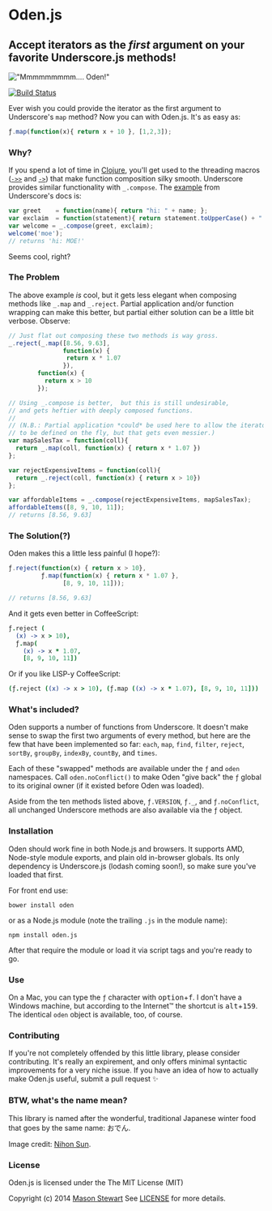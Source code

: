 # Oden.js

## Accept iterators as the *first* argument on your favorite Underscore.js methods!

!["Mmmmmmmmm.... Oden!"](http://www.nihonsun.com/wp-content/uploads/2008/11/image11.png)

[![Build Status](https://secure.travis-ci.org/masondesu/oden.png?branch=master)](http://travis-ci.org/masondesu/oden)

Ever wish you could provide the iterator as the first argument to Underscore's `map` method? Now you can with Oden.js. It's as easy as:

```javascript
ƒ.map(function(x){ return x + 10 }, [1,2,3]);
```

### Why?

If you spend a lot of time in [Clojure](http://clojure.org/), you'll get used to the threading macros ([`->>`](http://clojuredocs.org/clojure_core/clojure.core/-%3E%3E) and [`->`](http://clojuredocs.org/clojure_core/clojure.core/-%3E)) that make function composition silky smooth. Underscore provides similar functionality with `_.compose`. The [example](http://underscorejs.org/#compose) from Underscore's docs is:

```javascript
var greet    = function(name){ return "hi: " + name; };
var exclaim  = function(statement){ return statement.toUpperCase() + "!"; };
var welcome = _.compose(greet, exclaim);
welcome('moe');
// returns 'hi: MOE!'
```

Seems cool, right?

### The Problem

The above example *is* cool, but it gets less elegant when composing methods like `_.map` and `_.reject`. Partial application and/or function wrapping can make this better, but partial either solution can be a little bit verbose. Observe:

```javascript
// Just flat out composing these two methods is way gross.
_.reject(_.map([8.56, 9.63], 
               function(x) { 
                return x * 1.07 
               }), 
        function(x) { 
          return x > 10
        });

// Using _.compose is better,  but this is still undesirable,
// and gets heftier with deeply composed functions. 
//
// (N.B.: Partial application *could* be used here to allow the iterators 
// to be defined on the fly, but that gets even messier.)
var mapSalesTax = function(coll){
  return _.map(coll, function(x) { return x * 1.07 })
};

var rejectExpensiveItems = function(coll){
  return _.reject(coll, function(x) { return x > 10})
};

var affordableItems = _.compose(rejectExpensiveItems, mapSalesTax);
affordableItems([8, 9, 10, 11]);
// returns [8.56, 9.63]
```

### The Solution(?)

Oden makes this a little less painful (I hope?):

```javascript
ƒ.reject(function(x) { return x > 10},
         ƒ.map(function(x) { return x * 1.07 },
               [8, 9, 10, 11]));

// returns [8.56, 9.63]
```

And it gets even better in CoffeeScript:

```coffeescript
ƒ.reject (
  (x) -> x > 10), 
  ƒ.map(
    (x) -> x * 1.07, 
    [8, 9, 10, 11])
```

Or if you like LISP-y CoffeeScript:

```coffeescript
(ƒ.reject ((x) -> x > 10), (ƒ.map ((x) -> x * 1.07), [8, 9, 10, 11]))
```

### What's included?

Oden supports a number of functions from Underscore. It doesn't make sense to swap the first two arguments of every method, but here are the few that have been implemented so far: `each`, `map`, `find`, `filter`, `reject`, `sortBy`, `groupBy`, `indexBy`, `countBy`, and `times`.

Each of these "swapped" methods are available under the `ƒ` and `oden` namespaces. Call `oden.noConflict()` to make Oden "give back" the `ƒ` global to its original owner (if it existed before Oden was loaded).

Aside from the ten methods listed above, `ƒ.VERSION`, `ƒ._`, and `ƒ.noConflict`, all unchanged Underscore methods are also available via the `ƒ` object.

### Installation

Oden should work fine in both Node.js and browsers. It supports AMD, Node-style module exports, and plain old in-browser globals. Its only dependency is Underscore.js (lodash coming soon!), so make sure you've loaded that first.

For front end use:

`bower install oden`

or as a Node.js module (note the trailing `.js` in the module name):

`npm install oden.js`

After that require the module or load it via script tags and you're ready to go.

### Use

On a Mac, you can type the `ƒ` character with <kbd>option</kbd>+<kbd>f</kbd>. I don't have a Windows machine, but according to the Internet™ the shortcut is <kbd>alt</kbd>+<kbd>159</kbd>. The identical `oden` object is available, too, of course.

### Contributing

If you're not completely offended by this little library, please consider contributing. It's really an expirement, and only offers minimal syntactic improvements for a very niche issue. If you have an idea of how to actually make Oden.js useful, submit a pull request :sparkles:

### BTW, what's the name mean?

This library is named after the wonderful, traditional Japanese winter food that goes by the same name: おでん. 

Image credit: [Nihon Sun](http://www.nihonsun.com/2008/11/20/an-ode-to-oden-comfort-food-from-japan/).

### License

Oden.js is licensed under the The MIT License (MIT)

Copyright (c) 2014 [Mason Stewart](https://twitter.com/masondesu) See [LICENSE](https://github.com/masondesu/oden/blob/master/LICENSE) for more details.
